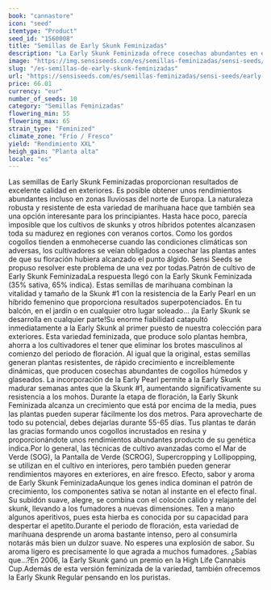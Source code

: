 ```yaml
---
book: "cannastore"
icon: "seed"
itemtype: "Product"
seed_id: "1560008"
title: "Semillas de Early Skunk Feminizadas"
description: "La Early Skunk Feminizada ofrece cosechas abundantes en exteriores, una buena resistencia al moho y un subidón que combina elementos indica y sativa."
image: "https://img.sensiseeds.com/es/semillas-feminizadas/sensi-seeds/early-skunk-feminizada-image.png"
slug: "/es-semillas-de-early-skunk-feminizadas"
url: "https://sensiseeds.com/es/semillas-feminizadas/sensi-seeds/early-skunk-feminizada?a_aid=cannastore"
price: 66.01
currency: "eur"
number_of_seeds: 10
category: "Semillas Feminizadas"
flowering_min: 55
flowering_max: 65
strain_type: "Feminized"
climate_zone: "Frío / Fresco"
yield: "Rendimiento XXL"
heigh_gain: "Planta alta"
locale: "es"
---
```

Las semillas de Early Skunk Feminizadas proporcionan resultados de excelente calidad en exteriores. Es posible obtener unos rendimientos abundantes incluso en zonas lluviosas del norte de Europa. La naturaleza robusta y resistente de esta variedad de marihuana hace que también sea una opción interesante para los principiantes. Hasta hace poco, parecía imposible que los cultivos de skunks y otros híbridos potentes alcanzasen toda su madurez en regiones con veranos cortos. Como los gordos cogollos tienden a enmohecerse cuando las condiciones climáticas son adversas, los cultivadores se veían obligados a cosechar las plantas antes de que su floración hubiera alcanzado el punto álgido. Sensi Seeds se propuso resolver este problema de una vez por todas.Patrón de cultivo de Early Skunk FeminizadaLa respuesta llegó con la Early Skunk Feminizada (35% sativa, 65% indica). Estas semillas de marihuana combinan la vitalidad y tamaño de la Skunk #1 con la resistencia de la Early Pearl en un híbrido femenino que proporciona resultados superpotenciados. En tu balcón, en el jardín o en cualquier otro lugar soleado… ¡la Early Skunk se desarrolla en cualquier parte!Su enorme fiabilidad catapultó inmediatamente a la Early Skunk al primer puesto de nuestra colección para exteriores. Esta variedad feminizada, que produce solo plantas hembra, ahorra a los cultivadores el tener que eliminar los brotes masculinos al comienzo del periodo de floración. Al igual que la original, estas semillas generan plantas resistentes, de rápido crecimiento e increíblemente dinámicas, que producen cosechas abundantes de cogollos húmedos y glaseados. La incorporación de la Early Pearl permite a la Early Skunk madurar semanas antes que la Skunk #1, aumentando significativamente su resistencia a los mohos. Durante la etapa de floración, la Early Skunk Feminizada alcanza un crecimiento que está por encima de la media, pues las plantas pueden superar fácilmente los dos metros. Para aprovecharte de todo su potencial, debes dejarlas durante 55-65 días. Tus plantas te darán las gracias formando unos cogollos incrustados en resina y proporcionándote unos rendimientos abundantes producto de su genética indica.Por lo general, las técnicas de cultivo avanzadas como el Mar de Verde (SOG), la Pantalla de Verde (SCROG), Supercropping y Lollipopping, se utilizan en el cultivo en interiores, pero también pueden generar rendimientos mayores en exteriores, en aire fresco. Efecto, sabor y aroma de Early Skunk FeminizadaAunque los genes indica dominan el patrón de crecimiento, los componentes sativa se notan al instante en el efecto final. Su subidón suave, alegre, se combina con el colocón cálido y relajante del skunk, llevando a los fumadores a nuevas dimensiones. Ten a mano algunos aperitivos, pues esta hierba es conocida por su capacidad para despertar el apetito.Durante el periodo de floración, esta variedad de marihuana desprende un aroma bastante intenso, pero al consumirla notarás más bien un dulzor suave. No esperes una explosión de sabor. Su aroma ligero es precisamente lo que agrada a muchos fumadores. ¿Sabías que…?En 2006, la Early Skunk ganó un premio en la High Life Cannabis Cup.Además de esta versión feminizada de la variedad, también ofrecemos la Early Skunk Regular pensando en los puristas.
